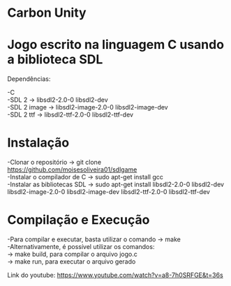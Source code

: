 # Carbon Unity
# Jogo escrito na linguagem C usando a biblioteca SDL

Dependências: 

-C  
-SDL 2 -> libsdl2-2.0-0 libsdl2-dev  
-SDL 2 image -> libsdl2-image-2.0-0 libsdl2-image-dev  
-SDL 2 ttf -> libsdl2-ttf-2.0-0 libsdl2-ttf-dev  

# Instalação 

-Clonar o repositório -> git clone https://github.com/moisesoliveira01/sdlgame   
-Instalar o compilador de C -> sudo apt-get install gcc  
-Instalar as bibliotecas SDL -> sudo apt-get install libsdl2-2.0-0 libsdl2-dev libsdl2-image-2.0-0 libsdl2-image-dev libsdl2-ttf-2.0-0 libsdl2-ttf-dev

# Compilação e Execução
-Para compilar e executar, basta utilizar o comando -> make  
-Alternativamente, é possível utilizar os comandos:  
-> make build, para compilar o arquivo jogo.c  
-> make run, para executar o arquivo gerado  

Link do youtube: https://www.youtube.com/watch?v=a8-7h0SRFGE&t=36s
